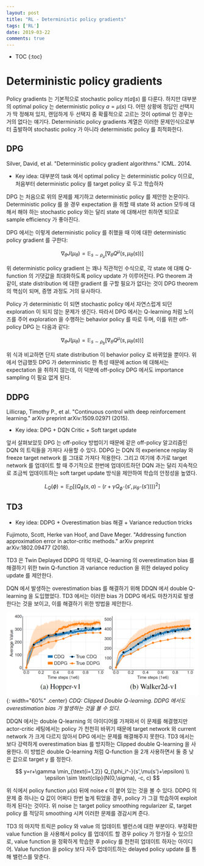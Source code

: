 ```yaml
---
layout: post
title: "RL - Deterministic policy gradients"
tags: ['RL']
date: 2019-03-22
comments: true
---
```


* TOC
{:toc}

# Deterministic policy gradients

Policy gradients 는 기본적으로 stochastic policy $\pi(a\|s)$ 를 다룬다. 하지만 대부분의 optimal policy 는 deterministic policy $a=\mu(s)$ 다. 어떤 상황에 정답인 선택지가 딱 정해져 있지, 랜덤하게 두 선택지 중 확률적으로 고르는 것이 optimal 인 경우는 거의 없다는 얘기다. Deterministic policy gradients 계열은 이러한 문제인식으로부터 출발하여 stochastic policy 가 아니라 deterministic policy 를 최적화한다.

## DPG

Silver, David, et al. "Deterministic policy gradient algorithms." ICML. 2014.

- Key idea: 대부분의 task 에서 optimal policy 는 deterministic policy 이므로, 처음부터 deterministic policy 를 target policy 로 두고 학습하자

DPG 는 처음으로 위의 문제를 제기하고 deterministic policy 를 제안한 논문이다. Deterministic policy 를 쓸 경우 expectation 을 취할 때 state 와 action 모두에 대해서 해야 하는 stochastic policy 와는 달리 state 에 대해서만 취하면 되므로 sample efficiency 가 좋아진다.

DPG 에서는 이렇게 deterministic policy 를 취했을 때 이에 대한 deterministic policy gradient 를 구한다:

$$
\nabla_\theta J(\mu_\theta) = \mathbb E_{s\sim \rho_\mu}\left[ \nabla_\theta Q^\mu(s,\mu_\theta(s)) \right]
$$

위 deterministic policy gradient 는 꽤나 직관적인 수식으로, 각 state 에 대해 Q-function 의 기댓값을 최대화하도록 policy update 가 이루어진다. PG theorem 과 같이, state distribution 에 대한 gradient 를 구할 필요가 없다는 것이 DPG theorem 의 핵심이 되며, 증명 과정도 거의 유사하다.

Policy 가 deterministic 이 되면 stochastic policy 에서 자연스럽게 되던 exploration 이 되지 않는 문제가 생긴다. 따라서 DPG 에서는 Q-learning 처럼 노이즈를 주어 exploration 을 수행하는 behavior policy 를 따로 두며, 이를 위한 off-policy DPG 는 다음과 같다:

$$
\nabla_\theta J(\mu_\theta) = \mathbb E_{s\sim \rho_b}\left[ \nabla_\theta Q^\mu(s,\mu_\theta(s)) \right]
$$

위 식과 비교하면 단지 state distribution 이 behavior policy 로 바뀌었을 뿐이다. 위에서 언급했듯 DPG 가 deterministic 한 특성 때문에 action 에 대해서는 expectation 을 취하지 않는데, 이 덕분에 off-policy DPG 에서도 importance sampling 이 필요 없게 된다.

## DDPG

Lillicrap, Timothy P., et al. "Continuous control with deep reinforcement learning." arXiv preprint arXiv:1509.02971 (2015).

- Key idea: DPG + DQN Critic + Soft target update

앞서 살펴보았듯 DPG 는 off-policy 방법이기 때문에 같은 off-policy 알고리즘인 DQN 의 트릭들을 가져다 사용할 수 있다. DDPG 는 DQN 의 experience replay 와 freeze target network 를 그대로 가져다 적용한다. 그리고 여기에 추가로 target network 를 업데이트 할 때 주기적으로 한번에 업데이트하던 DQN 과는 달리 지속적으로 조금씩 업데이트하는 soft target update 방식을 제안하여 학습의 안정성을 높였다.

$$
L_Q(\phi)=\mathbb E_D \left[ \left( Q_\phi(s,a)-(r+\gamma Q_{\phi^-}(s',\mu_{\theta^-}(s'))) \right)^2 \right]
$$

## TD3

- Key idea: DDPG + Overestimation bias 해결 + Variance reduction tricks

Fujimoto, Scott, Herke van Hoof, and Dave Meger. "Addressing function approximation error in actor-critic methods." arXiv preprint arXiv:1802.09477 (2018).

TD3 은 Twin Deplayed DDPG 의 약자로, Q-learning 의 overestimation bias 를 해결하기 위한 twin Q-function 과 variance reduction 을 위한 delayed policy update 를 제안한다.

DQN 에서 발생하는 overestimation bias 를 해결하기 위해 DDQN 에서 double Q-learning 을 도입했었다. TD3 에서는 이러한 bias 가 DDPG 에서도 마찬가지로 발생한다는 것을 보이고, 이를 해결하기 위한 방법을 제안한다.

![overestimation-bias](/assets/rl/dpg-td3-bias.png){: width="60%" .center}
*CDQ: Clipped Double Q-learning. DDPG 에서도 overestimation bias 가 발생하는 것을 볼 수 있다.*

DDQN 에서는 double Q-learning 의 아이디어를 가져와서 이 문제를 해결했지만 actor-critic 세팅에서는 policy 가 천천히 바뀌기 때문에 target network 와 current network 가 크게 다르지 않아서 DPG 에서는 문제를 해결해주지 못한다. TD3 에서는 보다 강력하게 overestimation bias 를 방지하는 Clipped double Q-learning 을 사용한다. 이 방법은 double Q-learning 처럼 Q-function 을 2개 사용하면서 둘 중 낮은 값으로 target y 를 정한다. 

$$
y=r+\gamma \min_{\text{i=1,2}} Q_{\phi_i^-}(s',\mu(s')+\epsilon) \\
\epsilon \sim \text{clip}(N(0,\sigma), -c, c)
$$

위 식에서 policy function $\mu(s)$ 뒤에 noise $\epsilon$ 이 붙어 있는 것을 볼 수 있다. DDPG 의 문제 중 하나는 Q 값이 어쩌다 한번 높게 튀었을 경우, policy 가 그걸 학습하여 exploit 하게 된다는 것이다. 위 noise 는 target policy smoothing regularizer 로, target policy 를 적당히 smoothing 시켜 이러한 문제를 경감시켜 준다.

TD3 의 마지막 트릭은 policy 와 value 의 업데이트 밸런스에 대한 부분이다. 부정확한 value function 을 사용해서 policy 를 업데이트 할 경우 policy 가 망가질 수 있으므로, value function 을 정확하게 학습한 후 policy 를 천천히 업데이트 하자는 아이디어. Value function 을 policy 보다 자주 업데이트하는 delayed policy update 를 통해 밸런스를 맞춘다.